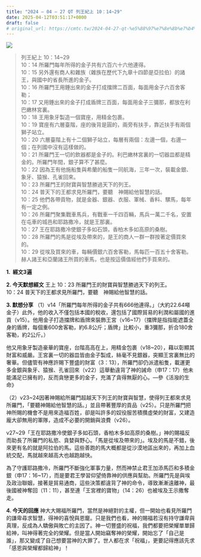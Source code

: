 ```yaml
---
title: "2024 – 04 – 27 QT 列王紀上 10：14~29"
date: 2025-04-12T03:51:17+0800
draft: false
# original_url: https://cmtc.tw/2024-04-27-qt-%e5%88%97%e7%8e%8b%e7%b4%80%e4%b8%8a-10%ef%bc%9a1429
---
```


![](/images/qt.jpg)
> 列王紀上 10：14\~29  
> 10：14 所羅門每年所得的金子共有六百六十六他連得。  
> 10：15 另外還有商人和雜族（雜族在歷代下九章十四節是亞拉伯）的諸王，與國中的省長所進的金子。  
> 10：16 所羅門王用錘出來的金子打成擋牌二百面，每面用金子六百舍客勒；  
> 10：17 又用錘出來的金子打成盾牌三百面，每面用金子三彌那，都放在利巴嫩林宮裏。  
> 10：18 王用象牙製造一個寶座，用精金包裹。  
> 10：19 寶座有六層臺階，座的後背是圓的，兩旁有扶手，靠近扶手有兩個獅子站立。  
> 10：20 六層臺階上有十二個獅子站立，每層有兩個：左邊一個，右邊一個；在列國中沒有這樣做的。  
> 10：21 所羅門王一切的飲器都是金子的。利巴嫩林宮裏的一切器皿都是精金的。所羅門年間，銀子算不了甚麼。  
> 10：22 因為王有他施船隻與希蘭的船隻一同航海，三年一次，裝載金銀、象牙、猿猴、孔雀回來。  
> 10：23 所羅門王的財寶與智慧勝過天下的列王。  
> 10：24 普天下的王都求見所羅門，要聽　神賜給他智慧的話。  
> 10：25 他們各帶貢物，就是金器、銀器、衣服、軍械、香料、騾馬，每年有一定之例。  
> 10：26 所羅門聚集戰車馬兵，有戰車一千四百輛，馬兵一萬二千名，安置在屯車的城邑和耶路撒冷，就是王那裏。  
> 10：27 王在耶路撒冷使銀子多如石頭，香柏木多如高原的桑樹。  
> 10：28 所羅門的馬是從埃及帶來的，是王的商人一群一群按著定價買來的。  
> 10：29 從埃及買來的車，每輛價銀六百舍客勒，馬每匹一百五十舍客勒。赫人諸王和亞蘭諸王所買的車馬，也是按這價值經他們手買來的。

**1.  經文3遍**

**2. 今天默想經文**
王上 10：23 所羅門王的財寶與智慧勝過天下的列王。  
10：24 普天下的王都求見所羅門，要聽　神賜給他智慧的話。

**3. 默想分享**
（1）v14「所羅門每年所得的金子共有666他連得。」（大約22.64噸金子）此外，他的收入不僅包括本國的稅收，還包括了國際貿易的利潤和屬國的進貢（v15）。他用金子打造擋牌和盾牌來裝飾王宮（v16\~17）（擋牌是指指能遮蓋全身的盾牌，每個重600舍客勒，約6.8公斤；盾牌」比較小，重3彌那，折合180舍客勒，約2公斤。）

他又用象牙製造豪華的寶座，台階高高在上，用精金包裹（v18\~20），藉以彰顯其財富和威嚴。王宮裏一切的器皿皆由金子製成，絲毫不見銀器，突顯王宮裏無比的奢華。但儘管有神應許賜下豐盛的財富（3：13），所羅門卻仍派遣船隻，載運更多金銀與象牙、猿猴、孔雀回來（v22）這舉動違背了神的誡命（申17：17）他未能滿足已擁有的，反而貪戀更多的金子，充滿了貪得無厭的心。—參《活潑的生命》

（2）v23\~24因著神賜給所羅門超越天下列王的財寶與智慧，使得列王都來求見所羅門，「要聽神賜給他智慧的話。」並且帶著豐厚的貢品（v25）。只是所羅門把神所賜的機會不是用來造福百姓，卻是叫許多的奴役服苦積攢虛榮的財富，又建造龐大卻無用的軍隊，造成不必要的開銷與浪費（v26）。

v27\~29「王在耶路撒冷使銀子多如石頭，香柏木多如高原的桑樹。」神的賜福反而助長了所羅門的私慾、貪婪與野心。「馬是從埃及帶來的」。埃及的馬是不錯，後來更有名的就是阿拉伯的馬。這些善跑的馬大概都是從沙漠地區出來的，再加上血統交配，馬就越來越高大也越跑越快。

為了守護耶路撒冷，所羅門不斷強化軍事力量，然而神禁止君王加添馬匹和多積金銀（申17：16\~17），而是要君王學習仰望倚靠神的供應與幫助。所羅門先是與埃及政治聯姻，接著是貿易通商，這些決策都違背了神的命令，導致漸漸遠離神，最後國被神奪回（11：11），甚至連「王宮裡的寶物」（14：26）也被埃及王示撒奪走。

**4. 今天的回應**
神大大賜福所羅門，當然是神絕對的主權，但一開始也看見所羅門的謙卑尋求智慧，得神的喜悅與恩竉。只是我們也看，神的賜福若沒有持守謙卑與真理，反成為人驕傲與敗亡的主因了。神一切豐盛的祝福，我們都要把榮耀單單歸給神，叫神得著完全的榮耀。但是當人開始竊奪神的榮耀，開始忘了「自己是誰」，那又變成了自己想要當神的大罪了。世人都在求「祝福」，更要記得應該先求「感恩與榮耀都歸給神」！
